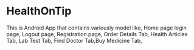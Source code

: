 # HealthOnTip
This is Android App that contains variously model like, Home page  login page, Logout page, Registration page, Order Details Tab, Health Articles Tab, Lab Test  Tab, Find Doctor Tab,Buy Medicine Tab,

